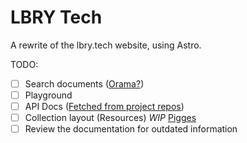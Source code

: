 # LBRY Tech

A rewrite of the lbry.tech website, using Astro.

TODO:

- [ ] Search documents ([Orama?](https://github.com/oramasearch/orama))
- [ ] Playground
- [ ] API Docs ([Fetched from project repos](https://tech.lbry.nu/api/sdk))
- [ ] Collection layout (Resources) *WIP* [Pigges](https://github.com/pigges)
- [ ] Review the documentation for outdated information